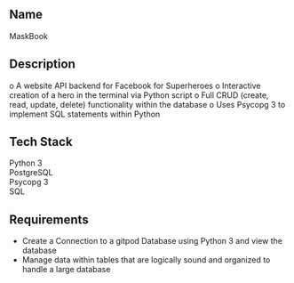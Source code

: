 
## Name

MaskBook


## Description

o	A website API backend for Facebook for Superheroes
o	Interactive creation of a hero in the terminal via Python script
o	Full CRUD (create, read, update, delete) functionality within the database
o	Uses Psycopg 3 to implement SQL statements within Python


## Tech Stack
Python 3 <br />
PostgreSQL <br />
Psycopg 3 <br />
SQL


## Requirements
- Create a Connection to a gitpod Database using Python 3 and view the database 
- Manage data within tables that are logically sound and organized to handle a large database
